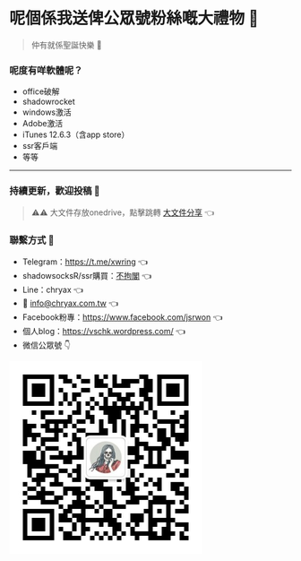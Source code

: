 # 呢個係我送俾公眾號粉絲嘅大禮物 🎁 

> 仲有就係聖誕快樂 🎄 

### 呢度有咩軟體呢？

- office破解
- shadowrocket
- windows激活
- Adobe激活
- iTunes 12.6.3（含app store）
- ssr客戶端
- 等等

---
### 持續更新，歡迎投稿 👏 

> ⚠️⚠️ 大文件存放onedrive，點擊跳轉 [大文件分享](https://1drv.ms/u/s!AlciDZ3AOgiajW7GYbljOJip-Wat?e=qSfkaG) :point_left:

### 聯繫方式 :bell:

- Telegram：https://t.me/xwring :point_left:
- shadowsocksR/ssr購買：[不拘閣](https://mrcola.top/) :point_left:
- Line：chryax :point_left:
- :email: info@chryax.com.tw :point_left:
- Facebook粉專：https://www.facebook.com/jsrwon :point_left:
- 個人blog：https://vschk.wordpress.com/ :point_left:
- 微信公眾號 :point_down:

![image](https://github.com/hkjswong/shadowsocksR-setup/blob/master/%E5%BE%AE%E4%BF%A1%E5%85%AC%E7%9C%BE%E8%99%9F.jpg)


